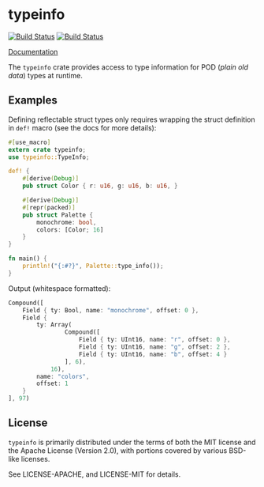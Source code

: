 # typeinfo

[![Build Status](https://travis-ci.org/aldanor/typeinfo.svg?branch=master)](https://travis-ci.org/aldanor/typeinfo)
[![Build Status](https://ci.appveyor.com/api/projects/status/uh34kafh5qs458ue/branch/master?svg=true)](https://ci.appveyor.com/project/aldanor/typeinfo)

[Documentation](http://ivansmirnov.io/typeinfo)

The `typeinfo` crate provides access to type information for POD (*plain old data*)
types at runtime.

## Examples

Defining reflectable struct types only requires wrapping the struct definition in
`def!` macro (see the docs for more details):

```rust
#[use_macro]
extern crate typeinfo;
use typeinfo::TypeInfo;

def! {
    #[derive(Debug)]
    pub struct Color { r: u16, g: u16, b: u16, }

    #[derive(Debug)]
    #[repr(packed)]
    pub struct Palette {
        monochrome: bool,
        colors: [Color; 16]
    }
}

fn main() {
    println!("{:#?}", Palette::type_info());
}
```

Output (whitespace formatted):

```rust
Compound([
    Field { ty: Bool, name: "monochrome", offset: 0 },
    Field {
        ty: Array(
                Compound([
                    Field { ty: UInt16, name: "r", offset: 0 },
                    Field { ty: UInt16, name: "g", offset: 2 },
                    Field { ty: UInt16, name: "b", offset: 4 }
                ], 6),
            16),
        name: "colors",
        offset: 1
    }
], 97)
```

## License

`typeinfo` is primarily distributed under the terms of both the MIT license and
the Apache License (Version 2.0), with portions covered by various BSD-like
licenses.

See LICENSE-APACHE, and LICENSE-MIT for details.
